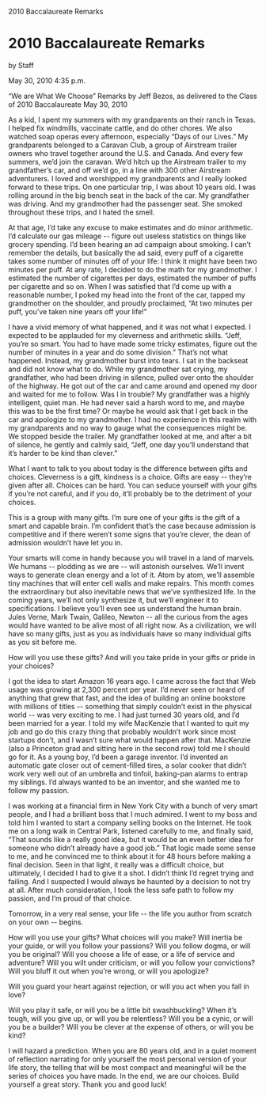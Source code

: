 2010 Baccalaureate Remarks

#   2010 Baccalaureate Remarks

by Staff

May 30, 2010 4:35 p.m.

“We are What We Choose”
Remarks by Jeff Bezos, as delivered to the Class of 2010
Baccalaureate
May 30, 2010

As a kid, I spent my summers with my grandparents on their ranch in Texas. I helped fix windmills, vaccinate cattle, and do other chores. We also watched soap operas every afternoon, especially “Days of our Lives.” My grandparents belonged to a Caravan Club, a group of Airstream trailer owners who travel together around the U.S. and Canada. And every few summers, we’d join the caravan. We’d hitch up the Airstream trailer to my grandfather’s car, and off we’d go, in a line with 300 other Airstream adventurers. I loved and worshipped my grandparents and I really looked forward to these trips. On one particular trip, I was about 10 years old. I was rolling around in the big bench seat in the back of the car. My grandfather was driving. And my grandmother had the passenger seat. She smoked throughout these trips, and I hated the smell.

At that age, I’d take any excuse to make estimates and do minor arithmetic. I’d calculate our gas mileage -- figure out useless statistics on things like grocery spending. I’d been hearing an ad campaign about smoking. I can’t remember the details, but basically the ad said, every puff of a cigarette takes some number of minutes off of your life: I think it might have been two minutes per puff. At any rate, I decided to do the math for my grandmother. I estimated the number of cigarettes per days, estimated the number of puffs per cigarette and so on. When I was satisfied that I’d come up with a reasonable number, I poked my head into the front of the car, tapped my grandmother on the shoulder, and proudly proclaimed, “At two minutes per puff, you’ve taken nine years off your life!”

I have a vivid memory of what happened, and it was not what I expected. I expected to be applauded for my cleverness and arithmetic skills. “Jeff, you’re so smart. You had to have made some tricky estimates, figure out the number of minutes in a year and do some division.” That’s not what happened. Instead, my grandmother burst into tears. I sat in the backseat and did not know what to do. While my grandmother sat crying, my grandfather, who had been driving in silence, pulled over onto the shoulder of the highway. He got out of the car and came around and opened my door and waited for me to follow. Was I in trouble? My grandfather was a highly intelligent, quiet man. He had never said a harsh word to me, and maybe this was to be the first time? Or maybe he would ask that I get back in the car and apologize to my grandmother. I had no experience in this realm with my grandparents and no way to gauge what the consequences might be. We stopped beside the trailer. My grandfather looked at me, and after a bit of silence, he gently and calmly said, “Jeff, one day you’ll understand that it’s harder to be kind than clever.”

What I want to talk to you about today is the difference between gifts and choices. Cleverness is a gift, kindness is a choice. Gifts are easy -- they’re given after all. Choices can be hard. You can seduce yourself with your gifts if you’re not careful, and if you do, it’ll probably be to the detriment of your choices.

This is a group with many gifts. I’m sure one of your gifts is the gift of a smart and capable brain. I’m confident that’s the case because admission is competitive and if there weren’t some signs that you’re clever, the dean of admission wouldn’t have let you in.

Your smarts will come in handy because you will travel in a land of marvels. We humans -- plodding as we are -- will astonish ourselves. We’ll invent ways to generate clean energy and a lot of it. Atom by atom, we’ll assemble tiny machines that will enter cell walls and make repairs. This month comes the extraordinary but also inevitable news that we’ve synthesized life. In the coming years, we’ll not only synthesize it, but we’ll engineer it to specifications. I believe you’ll even see us understand the human brain. Jules Verne, Mark Twain, Galileo, Newton -- all the curious from the ages would have wanted to be alive most of all right now. As a civilization, we will have so many gifts, just as you as individuals have so many individual gifts as you sit before me.

How will you use these gifts? And will you take pride in your gifts or pride in your choices?

I got the idea to start Amazon 16 years ago. I came across the fact that Web usage was growing at 2,300 percent per year. I’d never seen or heard of anything that grew that fast, and the idea of building an online bookstore with millions of titles -- something that simply couldn’t exist in the physical world -- was very exciting to me. I had just turned 30 years old, and I’d been married for a year. I told my wife MacKenzie that I wanted to quit my job and go do this crazy thing that probably wouldn’t work since most startups don’t, and I wasn’t sure what would happen after that. MacKenzie (also a Princeton grad and sitting here in the second row) told me I should go for it. As a young boy, I’d been a garage inventor. I’d invented an automatic gate closer out of cement-filled tires, a solar cooker that didn’t work very well out of an umbrella and tinfoil, baking-pan alarms to entrap my siblings. I’d always wanted to be an inventor, and she wanted me to follow my passion.

I was working at a financial firm in New York City with a bunch of very smart people, and I had a brilliant boss that I much admired. I went to my boss and told him I wanted to start a company selling books on the Internet. He took me on a long walk in Central Park, listened carefully to me, and finally said, “That sounds like a really good idea, but it would be an even better idea for someone who didn’t already have a good job.” That logic made some sense to me, and he convinced me to think about it for 48 hours before making a final decision. Seen in that light, it really was a difficult choice, but ultimately, I decided I had to give it a shot. I didn’t think I’d regret trying and failing. And I suspected I would always be haunted by a decision to not try at all. After much consideration, I took the less safe path to follow my passion, and I’m proud of that choice.

Tomorrow, in a very real sense, your life -- the life you author from scratch on your own -- begins.

How will you use your gifts? What choices will you make?
Will inertia be your guide, or will you follow your passions?
Will you follow dogma, or will you be original?
Will you choose a life of ease, or a life of service and adventure?
Will you wilt under criticism, or will you follow your convictions?
Will you bluff it out when you’re wrong, or will you apologize?

Will you guard your heart against rejection, or will you act when you fall in love?

Will you play it safe, or will you be a little bit swashbuckling?
When it’s tough, will you give up, or will you be relentless?
Will you be a cynic, or will you be a builder?
Will you be clever at the expense of others, or will you be kind?

I will hazard a prediction. When you are 80 years old, and in a quiet moment of reflection narrating for only yourself the most personal version of your life story, the telling that will be most compact and meaningful will be the series of choices you have made. In the end, we are our choices. Build yourself a great story. Thank you and good luck!